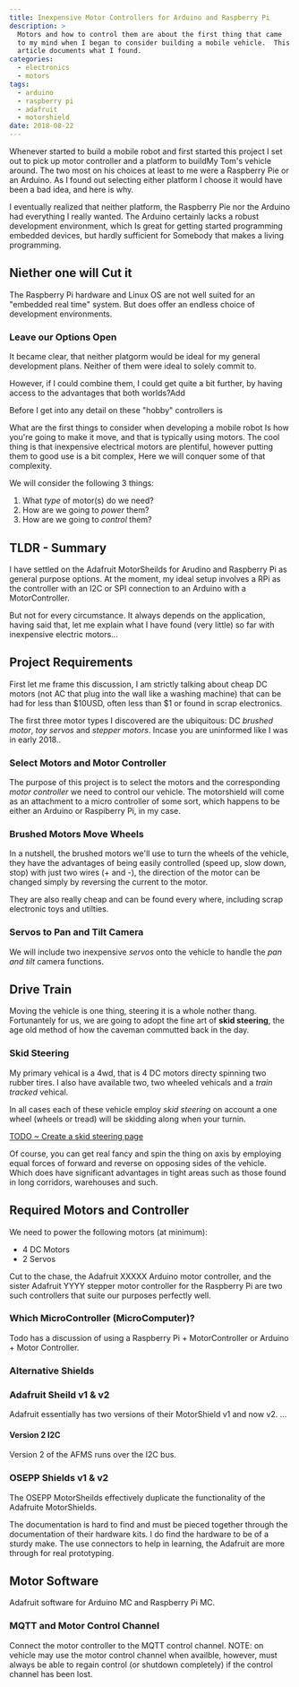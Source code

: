 ```yaml
---
title: Inexpensive Motor Controllers for Arduino and Raspberry Pi
description: >
  Motors and how to control them are about the first thing that came
  to my mind when I began to consider building a mobile vehicle.  This
  article documents what I found.
categories:
  - electronics
  - motors
tags:
  - arduino
  - raspberry pi
  - adafruit
  - motorshield
date: 2018-08-22
---
```


Whenever started to build a mobile robot and first started this
project I set out to pick up motor controller and a platform to
buildMy Tom's vehicle around. The two most on his choices at least to
me were a Raspberry Pie or an Arduino.  As I found out selecting
either platform I choose it would have been a bad idea, and here is
why. 
<!--more-->

I eventually realized that neither platform, the Raspberry Pie nor the
Arduino had everything I really wanted.  The Arduino certainly lacks a
robust development environment, which Is great for getting started
programming embedded devices, but hardly sufficient for Somebody that
makes a living programming.

## Niether one will Cut it

The Raspberry Pi hardware and Linux OS are not well suited for an
"embedded real time" system.  But does offer an endless choice of
development environments.

### Leave our Options Open

It became clear, that neither platgorm would be ideal for my general
development plans.  Neither of them were ideal to solely commit to.

However, if I could combine them, I could get quite a bit further, by
having access to the advantages that both worlds?Add

Before I get into any detail on these "hobby" controllers is




What are the first things to consider when developing a mobile robot
Is how you're going to make it move, and that is typically using
motors.  The cool thing is that inexpensive electrical motors are
plentiful, however putting them to good use is a bit complex, Here we
will conquer some of that complexity. 

We will consider the following 3 things:

1. What _type_ of motor(s) do we need?
2. How are we going to _power_ them?
3. How are we going to _control_ them?

## TLDR - Summary

I have settled on the Adafruit MotorSheilds for Arudino and Raspberry
Pi as general purpose options.  At the moment, my ideal setup involves
a RPi as the controller with an I2C or SPI connection to an Arduino
with a MotorController.

But not for every circumstance.  It always depends on the application,
having said that, let me explain what I have found (very little) so
far with inexpensive electric motors...

## Project Requirements

First let me frame this discussion, I am strictly talking about cheap
DC motors (not AC that plug into the wall like a washing machine) that
can be had for less than $10USD, often less than $1 or found in scrap
electronics.

The first three motor types I discovered are the ubiquitous: DC
_brushed motor_, _toy servos_ and _stepper motors_.  Incase you are
uninformed like I was in early 2018.. 

### Select Motors and Motor Controller

The purpose of this project is to select the motors and the
corresponding _motor controller_ we need to control our vehicle.  The
motorshield will come as an attachment to a micro controller of some
sort, which happens to be either an Arduino or Raspiberry Pi, in my
case.  

### Brushed Motors Move Wheels

In a nutshell, the brushed motors we'll use to turn the wheels of the
vehicle, they have the advantages of being easily controlled (speed
up, slow down, stop) with just two wires (+ and -), the direction
of the motor can be changed simply by reversing the current to the
motor. 

They are also really cheap and can be found every where, including
scrap electronic toys and utilties.

### Servos to Pan and Tilt Camera

We will include two inexpensive _servos_ onto the vehicle to handle
the _pan and tilt_ camera functions.

## Drive Train

Moving the vehicle is one thing, steering it is a whole nother
thang. Fortunantely for us, we are going to adopt the fine art of
**skid steering**, the age old method of how the caveman commutted
back in the day.

### Skid Steering

My primary vehical is a 4wd, that is 4 DC motors directy spinning two
rubber tires.  I also have available two, two wheeled vehicals and a
_train tracked_ vehical.

In all cases each of these vehicle employ _skid steering_ on account a
one wheel (wheels or tread) will be skidding along when your turnin. 

[TODO ~ Create a skid steering page](/todo/skid-steering)

Of course, you can get real fancy and spin the thing on axis by
employing equal forces of forward and reverse on opposing sides of the
vehicle.  Which does have significant advantages in tight areas such
as those found in long corridors, warehouses and such.

## Required Motors and Controller

We need to power the following motors (at minimum):

- 4 DC Motors
- 2 Servos

Cut to the chase, the Adafruit XXXXX Arduino motor controller, and the
sister Adafruit YYYY stepper motor controller for the Raspberry Pi are
two such controllers that suite our purposes perfectly well.

### Which MicroController (MicroComputer)?

Todo has a discussion of using a Raspberry Pi + MotorController or
Arduino + Motor Controller.

### Alternative Shields

### Adafruit Sheild v1 & v2

Adafruit essentially has two versions of their MotorShield v1 and now
v2. ...

#### Version 2 I2C

Version 2 of the AFMS runs over the I2C bus.

### OSEPP Shields v1 & v2

The OSEPP MotorSheilds effectively duplicate the functionality of the
Adafruite MotorShields.

The documentation is hard to find and must be pieced together through
the documentation of their hardware kits.  I do find the hardware to
be of a sturdy make.  The use connectors to help in learning, the
Adafruit are more through for real prototyping.


## Motor Software

Adafruit software for Arduino MC and Raspberry Pi MC.

### MQTT and Motor Control Channel

Connect the motor controller to the MQTT control channel.  NOTE: on
vehicle may use the motor control channel when availble, however, must
always be able to regain control (or shutdown completely) if the
control channel has been lost. 

